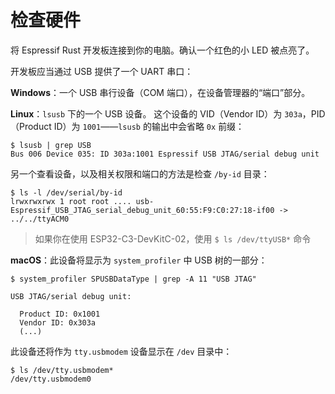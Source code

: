 # 检查硬件

将 Espressif Rust 开发板连接到你的电脑。确认一个红色的小 LED 被点亮了。

开发板应当通过 USB 提供了一个 UART 串口：

**Windows**：一个 USB 串行设备（COM 端口），在设备管理器的“端口”部分。

**Linux**：`lsusb` 下的一个 USB 设备。
这个设备的 VID（Vendor ID）为 `303a`，PID（Product ID）为 `1001`——`lsusb` 的输出中会省略 `0x` 前缀：

``` console
$ lsusb | grep USB
Bus 006 Device 035: ID 303a:1001 Espressif USB JTAG/serial debug unit
```

另一个查看设备，以及相关权限和端口的方法是检查 `/by-id` 目录：

``` console
$ ls -l /dev/serial/by-id
lrwxrwxrwx 1 root root .... usb-Espressif_USB_JTAG_serial_debug_unit_60:55:F9:C0:27:18-if00 -> ../../ttyACM0
```
> 如果你在使用 ESP32-C3-DevKitC-02，使用 `$ ls /dev/ttyUSB*` 命令

**macOS**：此设备将显示为 `system_profiler` 中 USB 树的一部分：

```console
$ system_profiler SPUSBDataType | grep -A 11 "USB JTAG"

USB JTAG/serial debug unit:

  Product ID: 0x1001
  Vendor ID: 0x303a
  (...)
```

此设备还将作为 `tty.usbmodem` 设备显示在 `/dev` 目录中：

``` console
$ ls /dev/tty.usbmodem*
/dev/tty.usbmodem0
```

